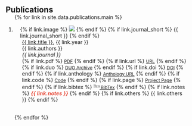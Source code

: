 <h2 id="publications" style="margin: 2px 0px -15px;">Publications</h2>

<div class="publications">
<ol class="bibliography">

{% for link in site.data.publications.main %}

<li>
<div class="pub-row">
  <div class="col-sm-3 abbr" style="position: relative;padding-right: 15px;padding-left: 15px;">
    {% if link.image %} 
    <img src="{{ link.image }}" class="teaser img-fluid z-depth-1" style="width=100;height=40%">
    {% endif %}
    {% if link.journal_short %} 
    <abbr class="badge">{{ link.journal_short }}</abbr>
    {% endif %}
  </div>
  <div class="col-sm-9" style="position: relative;padding-right: 15px;padding-left: 20px;">
      <div class="title year"><a href="{{ link.pdf }}">{{ link.title }}</a>, {{ link.year }}</div>
      <div class="author">{{ link.authors }}</div>
      <div class="journal"><em>{{ link.journal }}</em>
      </div>
    <div class="links">
      {% if link.pdf %}
      <a href="{{ link.pdf }}" class="btn btn-sm z-depth-0" role="button" target="_blank" style="font-size:12px;"><i class="far fa-file-pdf"></i> PDF</a>
      {% endif %}
      {% if link.url %} 
      <a href="{{ link.url }}" class="btn btn-sm z-depth-0" role="button" target="_blank" style="font-size:12px;"><i class="fa fa-link"></i> URL</a>
      {% endif %}
      {% if link.duo %}
      <a href="{{ link.duo }}" class="btn btn-sm z-depth-0" role="button" target="_blank" style="font-size:12px;"><i class="fa fa-database"></i> DUO Archive</a>
      {% endif %}
      {% if link.doi %} 
      <a href="{{ link.doi }}" class="btn btn-sm z-depth-0" role="button" target="_blank" style="font-size:12px;"><i class="ai ai-doi"></i> DOI</a>
      {% endif %}
      {% if link.anthology %} 
      <a href="{{ link.anthology }}" class="btn btn-sm z-depth-0" role="button" target="_blank" style="font-size:12px;"><i class="fa fa-link"></i> Anthology URL</a>
      {% endif %}
      {% if link.code %} 
      <a href="{{ link.code }}" class="btn btn-sm z-depth-0" role="button" target="_blank" style="font-size:12px;">Code</a>
      {% endif %}
      {% if link.page %} 
      <a href="{{ link.page }}" class="btn btn-sm z-depth-0" role="button" target="_blank" style="font-size:12px;"><i class="fa fa-link"></i> Project Page</a>
      {% endif %}
      {% if link.bibtex %} 
      <a href="{{ link.bibtex }}" class="btn btn-sm z-depth-0" role="button" target="_blank" style="font-size:12px;">
        <svg xmlns="http://www.w3.org/2000/svg" width="1rem" height="1rem" viewBox="0 0 512 512">
      	<rect width="512" height="512" fill="none" />
      	<path fill="currentColor" d="M0 127.493v8.862c13.336 0 21.903.76 25.701 2.279s5.698 6.752 5.698 15.7v203.332c0 8.947-1.899 14.18-5.697 15.7s-12.366 2.279-25.701 2.279v8.863h129.646c11.816 0 22.494-1.942 32.031-5.824s17.767-9.031 24.689-15.446c6.921-6.415 12.238-13.8 15.952-22.156s5.571-17.007 5.571-25.954c0-8.272-1.857-16.206-5.571-23.802s-8.778-14.349-15.193-20.257c-6.415-5.909-13.969-10.677-22.662-14.306s-18.105-5.781-28.233-6.457c8.947-1.688 17.134-4.389 24.562-8.103s13.8-8.23 19.118-13.547s9.453-11.268 12.407-17.852c2.954-6.583 4.431-13.505 4.431-20.763c0-7.765-1.899-15.404-5.697-22.916s-9.115-14.222-15.952-20.131c-6.837-5.909-15.066-10.635-24.689-14.18s-20.257-5.317-31.905-5.317H.002zm53.681 118.505v-96.221c0-6.752.633-11.057 1.899-12.914s5.866-2.786 13.8-2.786h46.844c8.947 0 16.755 1.646 23.422 4.938s12.238 7.512 16.712 12.661s7.85 10.93 10.129 17.345s3.418 12.661 3.418 18.738c0 7.259-1.393 14.391-4.178 21.397s-6.837 13.209-12.155 18.612s-11.859 9.791-19.624 13.167C126.182 244.311 117.32 246 107.36 246H53.679zm15.7 127.367c-7.934 0-12.534-.928-13.8-2.786s-1.899-6.161-1.899-12.914V252.581h69.381c9.454 0 17.683 1.899 24.688 5.697s12.787 8.693 17.345 14.687c4.558 5.993 7.976 12.703 10.255 20.13s3.418 14.771 3.418 22.029c0 6.752-1.266 13.673-3.798 20.764s-6.373 13.589-11.522 19.498c-5.149 5.909-11.648 10.762-19.498 14.56s-17.092 5.697-27.727 5.697H69.38zm209.915-156.486c0-7.765 1.519-12.703 4.558-14.813s11.226-3.165 24.562-3.165v-8.863c-6.752 1.181-14.391 1.857-22.916 2.025s-15.067.253-19.624.253c-4.389 0-10.888-.084-19.498-.253s-16.206-.844-22.79-2.025v8.863c13.336 0 21.143 1.055 23.422 3.165s3.418 7.048 3.418 14.813v138.508c0 7.934-1.393 12.914-4.178 14.94s-10.339 3.038-22.662 3.038v8.863h84.827v-8.863c-13.336 0-21.524-1.013-24.562-3.038s-4.558-7.005-4.558-14.94V216.879zm51.403-26.842v8.863c12.323 0 19.877 1.055 22.663 3.165s4.178 7.048 4.178 14.813v138.508c0 7.934-1.392 12.914-4.178 14.94s-10.339 3.038-22.663 3.038v8.863h114.2c10.635 0 20.089-1.392 28.36-4.178s15.277-6.584 21.017-11.394c5.74-4.811 10.128-10.298 13.167-16.459s4.558-12.618 4.558-19.371c0-6.077-1.477-11.859-4.431-17.345s-6.921-10.382-11.901-14.687c-4.98-4.305-10.888-7.934-17.725-10.888s-14.138-5.022-21.903-6.204c13.336-2.195 24.478-7.385 33.425-15.572s13.421-17.936 13.421-29.246c0-6.077-1.603-11.944-4.811-17.599s-7.723-10.635-13.547-14.94c-5.824-4.304-12.872-7.765-21.144-10.382s-17.472-3.925-27.601-3.925zm49.376 89.386v-62.544c0-7.765.928-12.323 2.786-13.673s6.077-2.025 12.661-2.025h35.957c16.712 0 27.601 5.233 32.664 15.7s7.596 17.894 7.596 22.283c0 6.752-3.165 15.15-9.495 25.195s-19.624 15.067-39.882 15.067h-42.287zm0 6.836h55.707c15.7 0 26.714 5.486 33.045 16.459s9.495 20.341 9.495 28.107c0 8.947-3.63 18.274-10.888 27.98s-19.245 14.56-35.957 14.56H395.52c-6.584 0-10.804-.928-12.661-2.786s-2.786-6.161-2.786-12.914v-71.406z" />
      </svg> BibTex</a>
      {% endif %}
      {% if link.notes %} 
      <strong> <i style="color:#e74d3c">{{ link.notes }}</i></strong>
      {% endif %}
      {% if link.others %} 
      {{ link.others }}
      {% endif %}
    </div>
  </div>
</div>
</li>

<br>

{% endfor %}

</ol>
</div>

